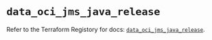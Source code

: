 # `data_oci_jms_java_release`

Refer to the Terraform Registory for docs: [`data_oci_jms_java_release`](https://registry.terraform.io/providers/oracle/oci/6.18.0/docs/data-sources/jms_java_release).
